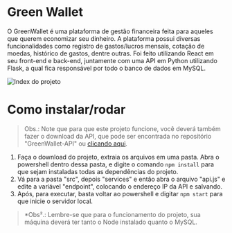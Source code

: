 # Green Wallet

O GreenWallet é uma plataforma de gestão financeira feita para aqueles que querem economizar seu dinheiro. A plataforma possui diversas funcionalidades como registro de gastos/lucros mensais, cotação de moedas, histórico de gastos, dentre outras.
Foi feito utilizando React em seu front-end e back-end, juntamente com uma API em Python utilizando Flask, a qual fica responsável por todo o banco de dados em MySQL.

![Index do projeto](https://i.imgur.com/RaYaWBf_d.webp?maxwidth=760&fidelity=grand)

# Como instalar/rodar
> Obs.: Note que para que este projeto funcione, você deverá também
> fazer o download da API, que pode ser encontrada no repositório
> "GreenWallet-API" ou [clicando
> aqui](https://github.com/MatheusBiazotto/GreenWallet-API).

1. Faça o download do projeto, extraia os arquivos em uma pasta. Abra o powershell dentro dessa pasta, e digite o comando ````npm install```` para que sejam instaladas todas as dependências do projeto.
2. Vá para a pasta "src", depois "services" e então abra o arquivo "api.js" e edite a variável "endpoint", colocando o endereço IP da API e salvando.
3. Após, para executar, basta voltar ao powershell e digitar ````npm start```` para que inicie o servidor local.

> *Obs².: Lembre-se que para o funcionamento do projeto, sua máquina deverá ter tanto o Node instalado quanto o MySQL.
